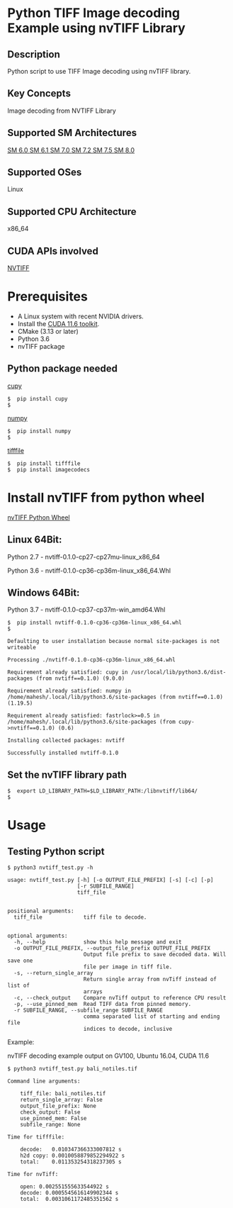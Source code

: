 # Python TIFF Image decoding Example using nvTIFF Library

## Description

Python script to use TIFF Image decoding using nvTIFF library.

## Key Concepts

Image decoding from NVTIFF Library

## Supported SM Architectures

  [SM 6.0 ](https://developer.nvidia.com/cuda-gpus)  [SM 6.1 ](https://developer.nvidia.com/cuda-gpus)  [SM 7.0 ](https://developer.nvidia.com/cuda-gpus)  [SM 7.2 ](https://developer.nvidia.com/cuda-gpus)  [SM 7.5 ](https://developer.nvidia.com/cuda-gpus) [SM 8.0 ](https://developer.nvidia.com/cuda-gpus)

## Supported OSes

Linux

## Supported CPU Architecture

x86_64

## CUDA APIs involved

[NVTIFF](https://docs.nvidia.com/cuda/nvtiff/index.html)

# Prerequisites
- A Linux system with recent NVIDIA drivers.
- Install the [CUDA 11.6 toolkit](https://developer.nvidia.com/cuda-downloads).
- CMake (3.13 or later)
- Python 3.6
- nvTIFF package


## Python package needed
[cupy](https://docs.cupy.dev/en/stable/install.html) 
```
$  pip install cupy
$
```

[numpy](https://numpy.org/install/) 
```
$  pip install numpy
$
```

[tifffile](https://pypi.org/project/tifffile/) 
```
$  pip install tifffile
$  pip install imagecodecs
```

# Install nvTIFF from python wheel 

[nvTIFF Python Wheel](nvTIFF-Python-Whl/)

## Linux 64Bit:

Python 2.7 - nvtiff-0.1.0-cp27-cp27mu-linux_x86_64

Python 3.6 - nvtiff-0.1.0-cp36-cp36m-linux_x86_64.Whl

## Windows 64Bit:

Python 3.7 - nvtiff-0.1.0-cp37-cp37m-win_amd64.Whl

```
$  pip install nvtiff-0.1.0-cp36-cp36m-linux_x86_64.whl
$
```

```
Defaulting to user installation because normal site-packages is not writeable

Processing ./nvtiff-0.1.0-cp36-cp36m-linux_x86_64.whl

Requirement already satisfied: cupy in /usr/local/lib/python3.6/dist-packages (from nvtiff==0.1.0) (9.0.0)

Requirement already satisfied: numpy in /home/mahesh/.local/lib/python3.6/site-packages (from nvtiff==0.1.0) (1.19.5)

Requirement already satisfied: fastrlock>=0.5 in /home/mahesh/.local/lib/python3.6/site-packages (from cupy->nvtiff==0.1.0) (0.6)

Installing collected packages: nvtiff

Successfully installed nvtiff-0.1.0

```

## Set the nvTIFF library path 
```
$  export LD_LIBRARY_PATH=$LD_LIBRARY_PATH:/libnvtiff/lib64/
$
```

# Usage

## Testing Python script
```
$ python3 nvtiff_test.py -h
```

```
usage: nvtiff_test.py [-h] [-o OUTPUT_FILE_PREFIX] [-s] [-c] [-p]
                      [-r SUBFILE_RANGE]
                      tiff_file


positional arguments:
  tiff_file             tiff file to decode.


optional arguments:
  -h, --help            show this help message and exit
  -o OUTPUT_FILE_PREFIX, --output_file_prefix OUTPUT_FILE_PREFIX
                        Output file prefix to save decoded data. Will save one
                        file per image in tiff file.
  -s, --return_single_array
                        Return single array from nvTiff instead of list of
                        arrays
  -c, --check_output    Compare nvTiff output to reference CPU result
  -p, --use_pinned_mem  Read TIFF data from pinned memory.
  -r SUBFILE_RANGE, --subfile_range SUBFILE_RANGE
                        comma separated list of starting and ending file
                        indices to decode, inclusive

```

Example:

nvTIFF decoding example output on GV100, Ubuntu 16.04, CUDA 11.6

```
$ python3 nvtiff_test.py bali_notiles.tif 

```

```
Command line arguments:

	tiff_file: bali_notiles.tif
	return_single_array: False
	output_file_prefix: None
	check_output: False
	use_pinned_mem: False
	subfile_range: None

Time for tifffile:

	decode:   0.010347366333007812 s
	h2d copy: 0.0010058879852294922 s
	total:    0.011353254318237305 s

Time for nvTiff:

	open: 0.002551555633544922 s
	decode: 0.0005545616149902344 s
	total:  0.0031061172485351562 s

```
